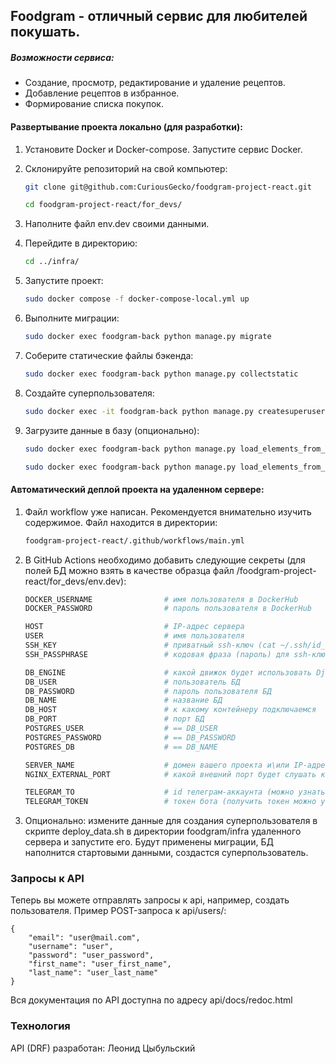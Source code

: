 ## Foodgram - отличный сервис для любителей покушать.

##### Возможности сервиса:

- Создание, просмотр, редактирование и удаление рецептов.
- Добавление рецептов в избранное.
- Формирование списка покупок.

#### Развертывание проекта локально (для разработки):

1. Установите Docker и Docker-compose. Запустите сервис Docker.

2. Склонируйте репозиторий на свой компьютер:

    ```bash
    git clone git@github.com:CuriousGecko/foodgram-project-react.git
    ```

    ```bash
    cd foodgram-project-react/for_devs/
    ```

3. Наполните файл env.dev своими данными.

4. Перейдите в директорию:

    ```bash
    cd ../infra/
    ```

5. Запустите проект:

    ```bash
    sudo docker compose -f docker-compose-local.yml up
    ```

6. Выполните миграции:

    ```bash
    sudo docker exec foodgram-back python manage.py migrate
    ```

7. Соберите статические файлы бэкенда:

    ```bash
    sudo docker exec foodgram-back python manage.py collectstatic
    ```

8. Создайте суперпользователя:

    ```bash
    sudo docker exec -it foodgram-back python manage.py createsuperuser
    ```

9. Загрузите данные в базу (опционально):

    ```bash
    sudo docker exec foodgram-back python manage.py load_elements_from_json --file_path ./data_for_load/ingredients.json --model_name Ingredient --app_name ingredients
    ```

    ```bash
    sudo docker exec foodgram-back python manage.py load_elements_from_json --file_path ./data_for_load/tags.json --model_name Tag --app_name tags
    ```


#### Автоматический деплой проекта на удаленном сервере:

1. Файл workflow уже написан. Рекомендуется внимательно изучить содержимое. Файл находится в директории:

    ```bash
    foodgram-project-react/.github/workflows/main.yml
    ```

2. В GitHub Actions необходимо добавить следующие секреты (для полей БД можно взять в качестве образца файл /foodgram-project-react/for_devs/env.dev):

    ```bash
    DOCKER_USERNAME                # имя пользователя в DockerHub
    DOCKER_PASSWORD                # пароль пользователя в DockerHub

    HOST                           # IP-адрес сервера
    USER                           # имя пользователя
    SSH_KEY                        # приватный ssh-ключ (cat ~/.ssh/id_rsa)
    SSH_PASSPHRASE                 # кодовая фраза (пароль) для ssh-ключа
    
    DB_ENGINE                      # какой движок будет использовать Django для БД
    DB_USER                        # пользователь БД
    DB_PASSWORD                    # пароль пользователя БД
    DB_NAME                        # название БД
    DB_HOST                        # к какому контейнеру подключаемся
    DB_PORT                        # порт БД
    POSTGRES_USER                  # == DB_USER
    POSTGRES_PASSWORD              # == DB_PASSWORD
    POSTGRES_DB                    # == DB_NAME
   
    SERVER_NAME                    # домен вашего проекта и\или IP-адрес сервера
    NGINX_EXTERNAL_PORT            # какой внешний порт будет слушать контейнер Nginx

    TELEGRAM_TO                    # id телеграм-аккаунта (можно узнать у @userinfobot, команда /start)
    TELEGRAM_TOKEN                 # токен бота (получить токен можно у @BotFather, /token, имя бота)
    ```

3. Опционально: измените данные для создания суперпользователя в скрипте deploy_data.sh в директории foodgram/infra удаленного сервера и запустите его. Будут применены миграции, БД наполнится стартовыми данными, создастся суперпользователь.


### Запросы к API

Теперь вы можете отправлять запросы к api, например, создать пользователя. Пример POST-запроса к api/users/:

```
{
    "email": "user@mail.com",
    "username": "user",
    "password": "user_password",
    "first_name": "user_first_name",
    "last_name": "user_last_name"
}
```

Вся документация по API доступна по адресу api/docs/redoc.html


### Технология

API (DRF) разработан: Леонид Цыбульский
